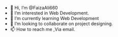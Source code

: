 - 👋 Hi, I’m @FaizaAli660
- 👀 I’m interested in Web Development.
- 🌱 I’m currently learning Web Development
- 💞️ I’m looking to collaborate on project designing.
- 📫 How to reach me ,Via email.

<!---
FaizaAli660/FaizaAli660 is a ✨ special ✨ repository because its `README.md` (this file) appears on your GitHub profile.
You can click the Preview link to take a look at your changes.
--->
